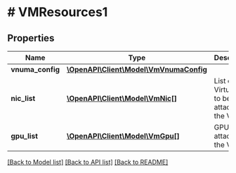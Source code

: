 # # VMResources1

## Properties

Name | Type | Description | Notes
------------ | ------------- | ------------- | -------------
**vnuma_config** | [**\OpenAPI\Client\Model\VmVnumaConfig**](VmVnumaConfig.md) |  | [optional]
**nic_list** | [**\OpenAPI\Client\Model\VmNic[]**](VmNic.md) | List of Virtual NICs to be attached to the VM. | [optional]
**gpu_list** | [**\OpenAPI\Client\Model\VmGpu[]**](VmGpu.md) | GPUs attached to the VM. | [optional]

[[Back to Model list]](../../README.md#models) [[Back to API list]](../../README.md#endpoints) [[Back to README]](../../README.md)
